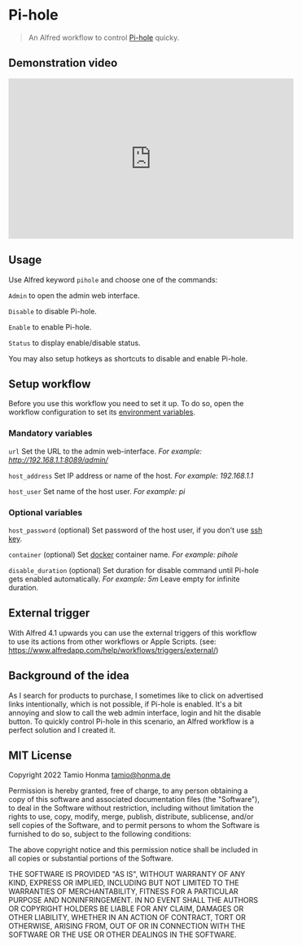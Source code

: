 # Pi-hole

> An Alfred workflow to control [Pi-hole](https://pi-hole.net/) quicky.

## Demonstration video

<iframe width="560" height="315" src="https://www.youtube.com/embed/Yr9M-OwujDk" title="YouTube video player" frameborder="0" allow="accelerometer; autoplay; clipboard-write; encrypted-media; gyroscope; picture-in-picture" allowfullscreen></iframe>

## Usage

Use Alfred keyword `pihole` and choose one of the commands:

`Admin` to open the admin web interface.

`Disable` to disable Pi-hole.

`Enable` to enable Pi-hole.

`Status` to display enable/disable status.

You may also setup hotkeys as shortcuts to disable and enable Pi-hole.

## Setup workflow

Before you use this workflow you need to set it up. To do so, open the workflow configuration to set its [environment variables](https://www.alfredapp.com/help/workflows/advanced/variables/#environment).

### Mandatory variables

`url`
	Set the URL to the admin web-interface.
	*For example: http://192.168.1.1:8089/admin/*

`host_address`
	Set IP address or name of the host.
	*For example: 192.168.1.1*

`host_user`
	Set name of the host user.
	*For example: pi*

### Optional variables

`host_password` (optional)
	Set password of the host user,
	if you don't use [ssh key](https://en.wikipedia.org/wiki/Ssh-keygen).

`container` (optional)
	Set [docker](https://www.docker.com/) container name.
	*For example: pihole*

`disable_duration` (optional)
	Set duration for disable command until Pi-hole gets enabled automatically.
	*For example: 5m*
	Leave empty for infinite duration.

## External trigger

With Alfred 4.1 upwards you can use the external triggers of this workflow to use its actions from other workflows or Apple Scripts. (see: https://www.alfredapp.com/help/workflows/triggers/external/)

## Background of the idea

As I search for products to purchase, I sometimes like to click on advertised links intentionally, which is not possible, if Pi-hole is enabled. It's a bit annoying and slow to call the web admin interface, login and hit the disable button. To quickly control Pi-hole in this scenario, an Alfred workflow is a perfect solution and I created it.

## MIT License

Copyright 2022 Tamio Honma <tamio@honma.de>

Permission is hereby granted, free of charge, to any person obtaining a copy of this software and associated documentation files (the "Software"), to deal in the Software without restriction, including without limitation the rights to use, copy, modify, merge, publish, distribute, sublicense, and/or sell copies of the Software, and to permit persons to whom the Software is furnished to do so, subject to the following conditions:

The above copyright notice and this permission notice shall be included in all copies or substantial portions of the Software.

THE SOFTWARE IS PROVIDED "AS IS", WITHOUT WARRANTY OF ANY KIND, EXPRESS OR IMPLIED, INCLUDING BUT NOT LIMITED TO THE WARRANTIES OF MERCHANTABILITY, FITNESS FOR A PARTICULAR PURPOSE AND NONINFRINGEMENT. IN NO EVENT SHALL THE AUTHORS OR COPYRIGHT HOLDERS BE LIABLE FOR ANY CLAIM, DAMAGES OR OTHER LIABILITY, WHETHER IN AN ACTION OF CONTRACT, TORT OR OTHERWISE, ARISING FROM, OUT OF OR IN CONNECTION WITH THE SOFTWARE OR THE USE OR OTHER DEALINGS IN THE SOFTWARE.
